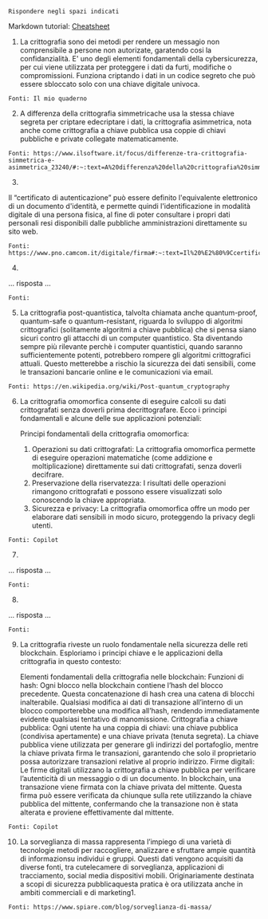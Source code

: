 ```
Rispondere negli spazi indicati
```

Markdown tutorial: [Cheatsheet](https://github.com/adam-p/markdown-here/wiki/Markdown-Cheatsheet)

1. La crittografia sono dei metodi per rendere un messagio non comprensibile a persone non autorizate, garatendo cosi la confidanzialità. E' uno degli elementi fondamentali della cybersicurezza, per cui viene utilizzata per proteggere i dati da furti, modifiche o compromissioni. Funziona criptando i dati in un codice segreto che può essere sbloccato solo con una chiave digitale univoca. 

```
Fonti: Il mio quaderno

```

2. A differenza della crittografia simmetricache usa la stessa chiave segreta per criptare edecriptare i dati, la crittografia asimmetrica, nota anche come crittografia a chiave pubblica usa coppie di chiavi pubbliche e private collegate matematicamente.


```
Fonti: https://www.ilsoftware.it/focus/differenze-tra-crittografia-simmetrica-e-asimmetrica_23240/#:~:text=A%20differenza%20della%20crittografia%20simmetrica,pubbliche%20e%20private%20collegate%20matematicamente.

```

3. 

Il “certificato di autenticazione” può essere definito l'equivalente elettronico di un documento d'identità, e permette quindi l'identificazione in modalità digitale di una persona fisica, al fine di poter consultare i propri dati personali resi disponibili dalle pubbliche amministrazioni direttamente su sito web.

```
Fonti: https://www.pno.camcom.it/digitale/firma#:~:text=Il%20%E2%80%9Ccertificato%20di%20autenticazione%E2%80%9D%20pu%C3%B2,amministrazioni%20direttamente%20su%20sito%20web.

```

4. 

... risposta ...


```
Fonti:

```

5. La crittografia post-quantistica, talvolta chiamata anche quantum-proof, quantum-safe o quantum-resistant, riguarda lo sviluppo di algoritmi crittografici (solitamente algoritmi a chiave pubblica) che si pensa siano sicuri contro gli attacchi di un computer quantistico.
Sta diventando sempre più rilevante perchè i computer quantistici, quando saranno sufficientemente potenti, potrebbero rompere gli algoritmi crittografici attuali. Questo metterebbe a rischio la sicurezza dei dati sensibili, come le transazioni bancarie online e le comunicazioni via email.


```
Fonti: https://en.wikipedia.org/wiki/Post-quantum_cryptography

```

6. La crittografia omomorfica consente di eseguire calcoli su dati crittografati senza doverli prima decrittografare. Ecco i principi fondamentali e alcune delle sue applicazioni potenziali:

    Principi fondamentali della crittografia omomorfica:
    1. Operazioni su dati crittografati: La crittografia omomorfica permette di eseguire operazioni matematiche (come addizione e moltiplicazione) direttamente sui dati crittografati, senza doverli decifrare.
    2. Preservazione della riservatezza: I risultati delle operazioni rimangono crittografati e possono essere visualizzati solo conoscendo la chiave appropriata.
    3. Sicurezza e privacy: La crittografia omomorfica offre un modo per elaborare dati sensibili in modo sicuro, proteggendo la privacy degli utenti.



```
Fonti: Copilot

```

7. 

... risposta ...


```
Fonti:

```

8. 

... risposta ...


```
Fonti:

```

9. La crittografia riveste un ruolo fondamentale nella sicurezza delle reti blockchain. Esploriamo i principi chiave e le applicazioni della crittografia in questo contesto:

    Elementi fondamentali della crittografia nelle blockchain:
    Funzioni di hash: Ogni blocco nella blockchain contiene l’hash del blocco precedente. Questa concatenazione di hash crea una catena di blocchi inalterabile. Qualsiasi modifica ai dati di transazione all’interno di un blocco comporterebbe una modifica all’hash, rendendo immediatamente evidente qualsiasi tentativo di manomissione.
    Crittografia a chiave pubblica: Ogni utente ha una coppia di chiavi: una chiave pubblica (condivisa apertamente) e una chiave privata (tenuta segreta). La chiave pubblica viene utilizzata per generare gli indirizzi del portafoglio, mentre la chiave privata firma le transazioni, garantendo che solo il proprietario possa autorizzare transazioni relative al proprio indirizzo.
    Firme digitali: Le firme digitali utilizzano la crittografia a chiave pubblica per verificare l’autenticità di un messaggio o di un documento. In blockchain, una transazione viene firmata con la chiave privata del mittente. Questa firma può essere verificata da chiunque sulla rete utilizzando la chiave pubblica del mittente, confermando che la transazione non è stata alterata e proviene effettivamente dal mittente.


```
Fonti: Copilot

```

10. La sorveglianza di massa rappresenta l’impiego di una varietà di tecnologie metodi per raccogliere, analizzare e sfruttare ampie quantità di informazionsu individui e gruppi. Questi dati vengono acquisiti da diverse fonti, tra cutelecamere di sorveglianza, applicazioni di tracciamento, social media dispositivi mobili. Originariamente destinata a scopi di sicurezza pubblicaquesta pratica è ora utilizzata anche in ambiti commerciali e di marketing1.


```
Fonti: https://www.spiare.com/blog/sorveglianza-di-massa/

```